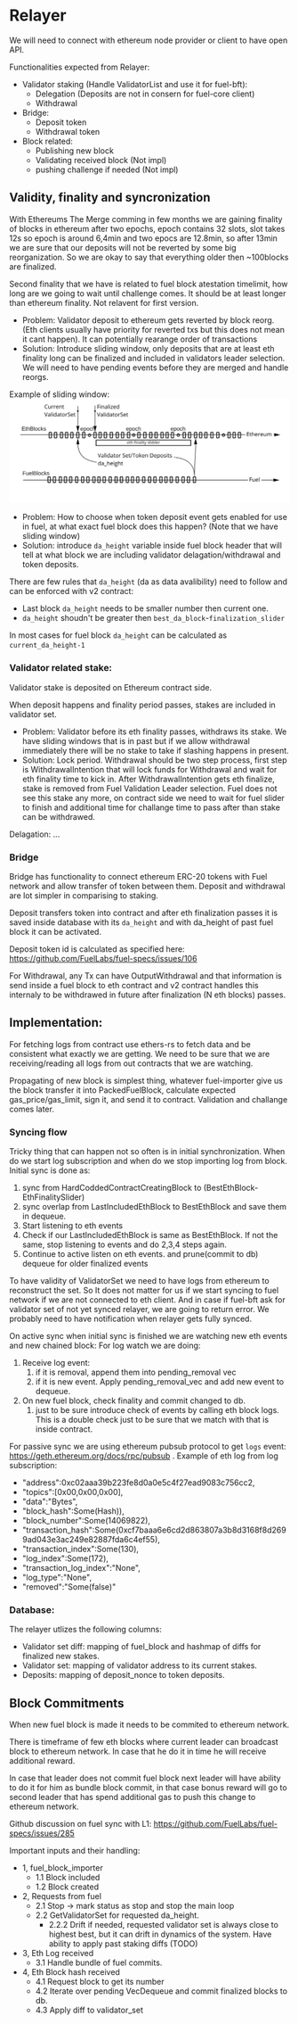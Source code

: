 

# Relayer


We will need to connect with ethereum node provider or client to have open API.

Functionalities expected from Relayer:

* Validator staking (Handle ValidatorList and use it for fuel-bft):
    * Delegation (Deposits are not in consern for fuel-core client)
    * Withdrawal
* Bridge:
    * Deposit token
    * Withdrawal token
* Block related:
    * Publishing new block
    * Validating received block (Not impl)
    * pushing challenge if needed (Not impl)

## Validity, finality and syncronization

With Ethereums The Merge comming in few months we are gaining finality of blocks in ethereum after two epochs, epoch contains 32 slots, slot takes 12s so epoch is around 6,4min and two epocs are 12.8min, so after 13min we are sure that our deposits will not be reverted by some big reorganization. So we are okay to say that everything older then ~100blocks are finalized.

Second finality that we have is related to fuel block atestation timelimit, how long are we going to wait until challenge comes. It should be at least longer than ethereum finality. Not relavent for first version.

- Problem: Validator deposit to ethereum gets reverted by block reorg. (Eth clients usually have priority for reverted txs but this does not mean it cant happen). It can potentially rearange order of transactions
- Solution: Introduce sliding window, only deposits that are at least eth finality long can be finalized and included in validators leader selection. We will need to have pending events before they are merged and handle reorgs.

Example of sliding window:
![Sliding Window](../docs/diagrams/fuel_v2_relayer_sliding_window.jpg)

- Problem: How to choose when token deposit event gets enabled for use in fuel, at what exact fuel block does this happen? (Note that we have sliding window)
- Solution: introduce `da_height` variable inside fuel block header that will tell at what block we are including validator delagation/withdrawal and token deposits. 

There are few rules that `da_height` (da as data avalibility) need to follow and can be enforced with v2 contract:
* Last block `da_height` needs to be smaller number then current one.
* `da_height` shoudn't be greater then `best_da_block`-`finalization_slider`

In most cases for fuel block `da_height` can be calculated as `current_da_height-1`

### Validator related stake:
Validator stake is deposited on Ethereum contract side.

When deposit happens and finality period passes, stakes are included in validator set.

- Problem: Validator before its eth finality passes, withdraws its stake. We have sliding windows that is in past but if we allow withdrawal immediately there will be no stake to take if slashing happens in present.
- Solution: Lock period. Withdrawal should be two step process, first step is WithdrawalIntention that will lock funds for Withdrawal and wait for eth finality time to kick in. After WithdrawalIntention gets eth finalize, stake is removed from Fuel Validation Leader selection. Fuel does not see this stake any more, on contract side we need to wait for fuel slider to finish and additional time for challange time to pass after than stake can be withdrawed.

Delagation: ...

### Bridge

Bridge has functionality to connect ethereum ERC-20 tokens with Fuel network and allow transfer of token between them. Deposit and withdrawal are lot simpler in comparising to staking.

Deposit transfers token into contract and after eth finalization passes it is saved inside database with its `da_height` and with da_height of past fuel block it can be activated.

Deposit token id is calculated as specified here: https://github.com/FuelLabs/fuel-specs/issues/106

For Withdrawal, any Tx can have OutputWithdrawal and that information is send inside a fuel block to eth contract and v2 contract handles this internaly to be withdrawed in future after finalization (N eth blocks) passes.

## Implementation:

For fetching logs from contract use ethers-rs to fetch data and be consistent what exactly we are getting. We need to be sure that we are receiving/reading all logs from out contracts that we are watching.

Propagating of new block is simplest thing, whatever fuel-importer give us the block transfer it into PackedFuelBlock, calculate expected gas_price/gas_limit, sign it, and send it to contract. Validation and challange comes later.

### Syncing flow

Tricky thing that can happen not so often is in initial synchronization. When do we start log subscription and when do we stop importing log from block. Initial sync is done as:
1. sync from HardCoddedContractCreatingBlock to (BestEthBlock-EthFinalitySlider)
2. sync overlap from LastIncludedEthBlock to BestEthBlock and save them in dequeue.
3. Start listening to eth events
4. Check if our LastIncludedEthBlock is same as BestEthBlock.
  If not the same, stop listening to events and do 2,3,4 steps again.
7. Continue to active listen on eth events. and prune(commit to db) dequeue for older finalized events

To have validity of ValidatorSet we need to have logs from ethereum to reconstruct the set. So It does not matter for us if we start syncing to fuel network if we are not connected to eth client. And in case if fuel-bft ask for validator set of not yet synced relayer, we are going to return error. We probably need to have notification when relayer gets fully synced.

On active sync when initial sync is finished we are watching new eth events and new chained block:
For log watch we are doing:
1. Receive log event:
    1. if it is removal, append them into pending_removal vec
    2. if it is new event. Apply pending_removal_vec and add new event to dequeue.
2. On new fuel block, check finality and commit changed to db.
     1. just to be sure introduce check of events by calling eth block logs. This is a double check just to be sure that we match with that is inside contract.

For passive sync we are using ethereum pubsub protocol to get `logs` event: https://geth.ethereum.org/docs/rpc/pubsub . Example of eth log from log subscription:
* "address":0xc02aaa39b223fe8d0a0e5c4f27ead9083c756cc2,
* "topics":[0x00,0x00,0x00],
* "data":"Bytes",
* "block_hash":Some(Hash)),
* "block_number":Some(14069822),
* "transaction_hash":Some(0xcf7baaa6e6cd2d863807a3b8d3168f8d2699ad043e3ac249e82887fda6c4ef55),
* "transaction_index":Some(130),
* "log_index":Some(172),
* "transaction_log_index":"None",
* "log_type":"None",
* "removed":"Some(false)"

### Database:

The relayer utlizes the following columns:
* Validator set diff: mapping of fuel_block and hashmap of diffs for finalized new stakes.
* Validator set: mapping of validator address to its current stakes.
* Deposits: mapping of deposit_nonce to token deposits.

## Block Commitments

When new fuel block is made it needs to be commited to ethereum network.

There is timeframe of few eth blocks where current leader can broadcast block to ethereum network. In case that he do it in time he will receive additional reward.

In case that leader does not commit fuel block next leader will have ability to do it for him as bundle block commit, in that case bonus reward will go to second leader that has spend additional gas to push this change to ethereum network.

Github discussion on fuel sync with L1: https://github.com/FuelLabs/fuel-specs/issues/285


Important inputs and their handling:
* 1, fuel_block_importer
  * 1.1 Block included
  * 1.2 Block created
* 2, Requests from fuel
  * 2.1 Stop -> mark status as stop and stop the main loop
  * 2.2 GetValidatorSet for requested da_height.
    * 2.2.2 Drift if needed, requested validator set is always close to highest best, but it can drift in dynamics of the system. Have ability to apply past staking diffs (TODO) 
* 3, Eth Log received
  * 3.1 Handle bundle of fuel commits.
* 4, Eth Block hash received
  * 4.1 Request block to get its number
  * 4.2 Iterate over pending VecDequeue and commit finalized blocks to db.
  * 4.3 Apply diff to validator_set